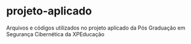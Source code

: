 # projeto-aplicado
Arquivos e códigos utilizados no projeto aplicado da Pós Graduação em Segurança Cibernética da XPEducação
